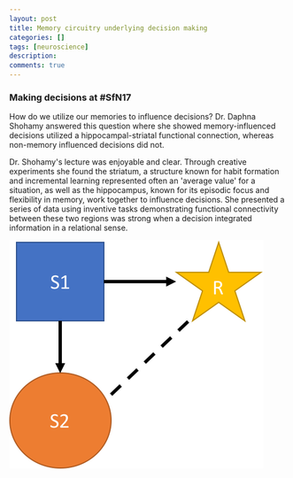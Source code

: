 ```yaml
---
layout: post
title: Memory circuitry underlying decision making
categories: []
tags: [neuroscience]
description: 
comments: true
---
```

### Making decisions at #SfN17

How do we utilize our memories to influence decisions? Dr. Daphna Shohamy answered this question where she showed memory-influenced decisions utilized a hippocampal-striatal functional connection, whereas non-memory influenced decisions did not. 

Dr. Shohamy's lecture was enjoyable and clear. Through creative experiments she found the striatum, a structure known for habit formation and incremental learning represented often an 'average value' for a situation, as well as the hippocampus, known for its episodic focus and flexibility in memory, work together to influence decisions. She presented a series of data using inventive tasks demonstrating functional connectivity between these two regions was strong when a decision integrated information in a relational sense. 

![Relational Memory, 50%](/assets/2017-11-12_relational_memory.png)